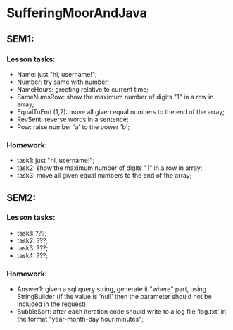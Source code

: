 # SufferingMoorAndJava

## SEM1:
### Lesson tasks:
* Name: just "hi, username!"; 
* Number: try same with number;
* NameHours: greeting relative to current time;
* SameNumsRow: show the maximum number of digits "1" in a row in array;
* EqualToEnd (1,2): move all given equal numbers to the end of the array;
* RevSent: reverse words in a sentence;
* Pow: raise number 'a' to the power 'b';
### Homework:
* task1: just "hi, username!"; 
* task2: show the maximum number of digits "1" in a row in array;
* task3: move all given equal numbers to the end of the array;


## SEM2:
### Lesson tasks: 
* task1: ???;
* task2: ???;
* task3: ???;
* task4: ???;
### Homework:
* Answer1: given a sql query string, generate it "where" part, using StringBuilder
  (if the value is 'null' then the parameter should not be included in the request);
* BubbleSort: after each iteration code should write to a log file 'log.txt' in the format "year-month-day hour:minutes";

